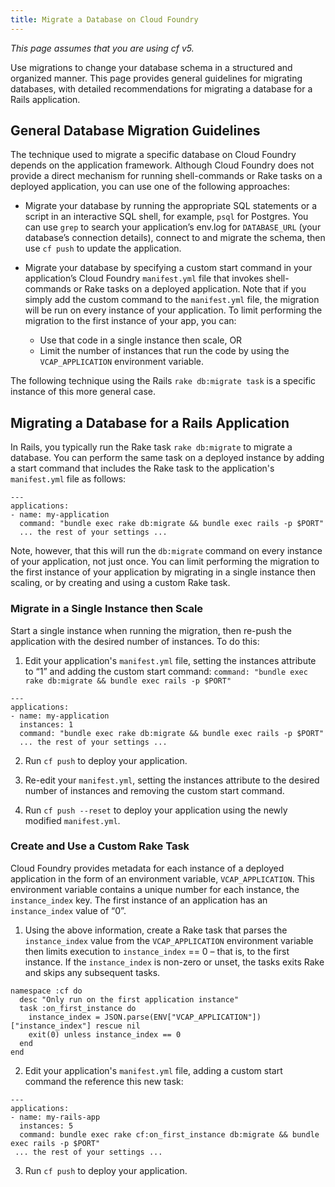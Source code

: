 ```yaml
---
title: Migrate a Database on Cloud Foundry
---
```


_This page assumes that you are using cf v5._

Use migrations to change your database schema in a structured and organized manner. This page provides general guidelines for migrating databases, with detailed recommendations for migrating a database for a Rails application.

## <a id='general_guidelines'></a>General Database Migration Guidelines ##

The technique used to migrate a specific database on Cloud Foundry depends on the application framework. Although Cloud Foundry does not provide a direct mechanism for running shell-commands or Rake tasks on a deployed application, you can use one of the following approaches:

- Migrate your database by running the appropriate SQL statements or a script in an interactive SQL shell, for example, `psql` for Postgres. You can use `grep` to search your application’s env.log for `DATABASE_URL` (your database’s connection details), connect to and migrate the schema, then use `cf push` to update the application.

- Migrate your database by specifying a custom start command in your application’s Cloud Foundry `manifest.yml` file that invokes shell-commands or Rake tasks on a deployed application. Note that if you simply add the custom command to the `manifest.yml` file, the migration will be run on every instance of your application. To limit performing the migration to the first instance of your app, you can:
    - Use that code in a single instance then scale, OR
    - Limit the number of instances that run the code by using the `VCAP_APPLICATION` environment variable.

The following technique using the Rails `rake db:migrate task` is a specific instance of this more general case.

## <a id='migrate_rails'></a>Migrating a Database for a Rails Application ##
In Rails, you typically run the Rake task `rake db:migrate` to migrate a database. You can perform the same task on a deployed instance by adding a start command that includes the Rake task to the application's `manifest.yml` file as follows:

~~~
---
applications:
- name: my-application
  command: "bundle exec rake db:migrate && bundle exec rails -p $PORT"
  ... the rest of your settings ...
~~~

Note, however, that this will run the `db:migrate` command on every instance of your application, not just once. You can limit performing the migration to the first instance of your application by migrating in a single instance then scaling, or by creating and using a custom Rake task.

### <a id='single_and_scale'></a>Migrate in a Single Instance then Scale ###
Start a single instance when running the migration, then re-push the application with the desired number of instances. To do this:

1.  Edit your application's `manifest.yml` file, setting the instances attribute to “1” and adding the custom start command: `command: "bundle exec rake db:migrate && bundle exec rails -p $PORT"`

 ~~~
 ---
 applications:
 - name: my-application
   instances: 1
   command: "bundle exec rake db:migrate && bundle exec rails -p $PORT"
   ... the rest of your settings ...
 ~~~

2. Run `cf push` to deploy your application.

3. Re-edit your `manifest.yml`, setting the instances attribute to the desired number of instances and removing the custom start command.

4. Run `cf push --reset` to deploy your application using the newly modified `manifest.yml`.

### <a id='create_custom_task'></a>Create and Use a Custom Rake Task ###
Cloud Foundry provides metadata for each instance of a deployed application in the form of an environment variable, `VCAP_APPLICATION`. This environment variable contains a unique number for each instance, the `instance_index` key. The first instance of an application has an `instance_index` value of “0”.

1. Using the above information, create a Rake task that parses the `instance_index` value from the `VCAP_APPLICATION` environment variable then limits execution to `instance_index` == 0 – that is, to the first instance. If the `instance_index` is non-zero or unset, the tasks exits Rake and skips any subsequent tasks.

 ~~~
 namespace :cf do
   desc "Only run on the first application instance"
   task :on_first_instance do
     instance_index = JSON.parse(ENV["VCAP_APPLICATION"])["instance_index"] rescue nil
     exit(0) unless instance_index == 0
   end
 end
 ~~~

2. Edit your application's `manifest.yml` file, adding a custom start command the reference this new task:

 ~~~
 ---
 applications:
 - name: my-rails-app
   instances: 5
   command: bundle exec rake cf:on_first_instance db:migrate && bundle exec rails -p $PORT"
  ... the rest of your settings ...
 ~~~

3. Run `cf push` to deploy your application.